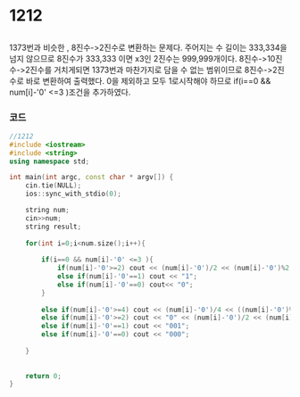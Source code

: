 # 1212

##
1373번과 비슷한 , 8진수->2진수로 변환하는 문제다.
주어지는 수 길이는 333,334을 넘지 않으므로 8진수가 333,333 이면 x3인 2진수는 999,999개이다.
8진수->10진수->2진수를 거치게되면 1373번과 마찬가지로 담을 수 없는 범위이므로 8진수->2진수로 바로 변환하여 출력했다. 
0을 제외하고 모두 1로시작해야 하므로 if(i==0 && num[i]-'0' <=3 )조건을 추가하였다.


### 코드

```c++
//1212
#include <iostream>
#include <string>
using namespace std;

int main(int argc, const char * argv[]) {
    cin.tie(NULL);
    ios::sync_with_stdio(0);

    string num;
    cin>>num;
    string result;
    
    for(int i=0;i<num.size();i++){
        
        if(i==0 && num[i]-'0' <=3 ){
            if(num[i]-'0'>=2) cout << (num[i]-'0')/2 << (num[i]-'0')%2;
            else if(num[i]-'0'==1) cout << "1";
            else if(num[i]-'0'==0) cout<< "0";
        }
        
        else if(num[i]-'0'>=4) cout << (num[i]-'0')/4 << ((num[i]-'0')%4)/2 << ((num[i]-'0')%4)%2;
        else if(num[i]-'0'>=2) cout << "0" << (num[i]-'0')/2 << (num[i]-'0')%2;
        else if(num[i]-'0'==1) cout << "001";
        else if(num[i]-'0'==0) cout << "000";
      
    }
    
   
    return 0;
}

```
